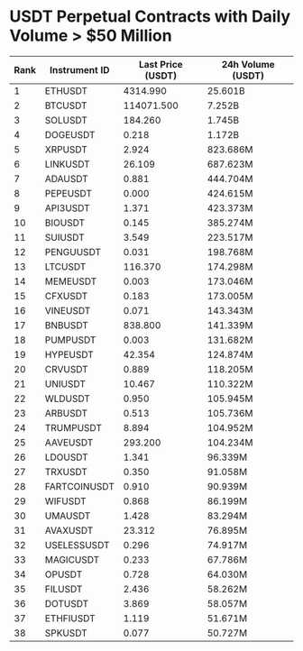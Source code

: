 # USDT Perpetual Contracts with Daily Volume > $50 Million

| Rank | Instrument ID | Last Price (USDT) | 24h Volume (USDT) |
|------|---------------|-------------------|-------------------|
| 1 | ETHUSDT | 4314.990 | 25.601B |
| 2 | BTCUSDT | 114071.500 | 7.252B |
| 3 | SOLUSDT | 184.260 | 1.745B |
| 4 | DOGEUSDT | 0.218 | 1.172B |
| 5 | XRPUSDT | 2.924 | 823.686M |
| 6 | LINKUSDT | 26.109 | 687.623M |
| 7 | ADAUSDT | 0.881 | 444.704M |
| 8 | PEPEUSDT | 0.000 | 424.615M |
| 9 | API3USDT | 1.371 | 423.373M |
| 10 | BIOUSDT | 0.145 | 385.274M |
| 11 | SUIUSDT | 3.549 | 223.517M |
| 12 | PENGUUSDT | 0.031 | 198.768M |
| 13 | LTCUSDT | 116.370 | 174.298M |
| 14 | MEMEUSDT | 0.003 | 173.046M |
| 15 | CFXUSDT | 0.183 | 173.005M |
| 16 | VINEUSDT | 0.071 | 143.343M |
| 17 | BNBUSDT | 838.800 | 141.339M |
| 18 | PUMPUSDT | 0.003 | 131.682M |
| 19 | HYPEUSDT | 42.354 | 124.874M |
| 20 | CRVUSDT | 0.889 | 118.205M |
| 21 | UNIUSDT | 10.467 | 110.322M |
| 22 | WLDUSDT | 0.950 | 105.945M |
| 23 | ARBUSDT | 0.513 | 105.736M |
| 24 | TRUMPUSDT | 8.894 | 104.952M |
| 25 | AAVEUSDT | 293.200 | 104.234M |
| 26 | LDOUSDT | 1.341 | 96.339M |
| 27 | TRXUSDT | 0.350 | 91.058M |
| 28 | FARTCOINUSDT | 0.910 | 90.939M |
| 29 | WIFUSDT | 0.868 | 86.199M |
| 30 | UMAUSDT | 1.428 | 83.294M |
| 31 | AVAXUSDT | 23.312 | 76.895M |
| 32 | USELESSUSDT | 0.296 | 74.917M |
| 33 | MAGICUSDT | 0.233 | 67.786M |
| 34 | OPUSDT | 0.728 | 64.030M |
| 35 | FILUSDT | 2.436 | 58.262M |
| 36 | DOTUSDT | 3.869 | 58.057M |
| 37 | ETHFIUSDT | 1.119 | 51.671M |
| 38 | SPKUSDT | 0.077 | 50.727M |

